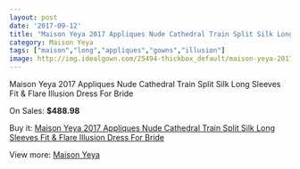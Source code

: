 ```yaml
---
layout: post
date: '2017-09-12'
title: "Maison Yeya 2017 Appliques Nude Cathedral Train Split Silk Long Sleeves Fit & Flare Illusion Dress For Bride"
category: Maison Yeya
tags: ["maison","long","appliques","gowns","illusion"]
image: http://img.idealgown.com/25494-thickbox_default/maison-yeya-2017-appliques-nude-cathedral-train-split-silk-long-sleeves-fit-flare-illusion-dress-for-bride.jpg
---
```

Maison Yeya 2017 Appliques Nude Cathedral Train Split Silk Long Sleeves Fit & Flare Illusion Dress For Bride

On Sales: **$488.98**
<a href="https://www.idealgown.com/en/maison-yeya/9978-maison-yeya-2017-appliques-nude-cathedral-train-split-silk-long-sleeves-fit-flare-illusion-dress-for-bride.html"><amp-img layout="responsive" width="600" height="600" src="//img.idealgown.com/25494-thickbox_default/maison-yeya-2017-appliques-nude-cathedral-train-split-silk-long-sleeves-fit-flare-illusion-dress-for-bride.jpg" alt="Maison Yeya 2017 Appliques Nude Cathedral Train Split Silk Long Sleeves Fit & Flare Illusion Dress For Bride 0" /></a>
<a href="https://www.idealgown.com/en/maison-yeya/9978-maison-yeya-2017-appliques-nude-cathedral-train-split-silk-long-sleeves-fit-flare-illusion-dress-for-bride.html"><amp-img layout="responsive" width="600" height="600" src="//img.idealgown.com/25507-thickbox_default/maison-yeya-2017-appliques-nude-cathedral-train-split-silk-long-sleeves-fit-flare-illusion-dress-for-bride.jpg" alt="Maison Yeya 2017 Appliques Nude Cathedral Train Split Silk Long Sleeves Fit & Flare Illusion Dress For Bride 1" /></a>
<a href="https://www.idealgown.com/en/maison-yeya/9978-maison-yeya-2017-appliques-nude-cathedral-train-split-silk-long-sleeves-fit-flare-illusion-dress-for-bride.html"><amp-img layout="responsive" width="600" height="600" src="//img.idealgown.com/25506-thickbox_default/maison-yeya-2017-appliques-nude-cathedral-train-split-silk-long-sleeves-fit-flare-illusion-dress-for-bride.jpg" alt="Maison Yeya 2017 Appliques Nude Cathedral Train Split Silk Long Sleeves Fit & Flare Illusion Dress For Bride 2" /></a>
<a href="https://www.idealgown.com/en/maison-yeya/9978-maison-yeya-2017-appliques-nude-cathedral-train-split-silk-long-sleeves-fit-flare-illusion-dress-for-bride.html"><amp-img layout="responsive" width="600" height="600" src="//img.idealgown.com/25505-thickbox_default/maison-yeya-2017-appliques-nude-cathedral-train-split-silk-long-sleeves-fit-flare-illusion-dress-for-bride.jpg" alt="Maison Yeya 2017 Appliques Nude Cathedral Train Split Silk Long Sleeves Fit & Flare Illusion Dress For Bride 3" /></a>
<a href="https://www.idealgown.com/en/maison-yeya/9978-maison-yeya-2017-appliques-nude-cathedral-train-split-silk-long-sleeves-fit-flare-illusion-dress-for-bride.html"><amp-img layout="responsive" width="600" height="600" src="//img.idealgown.com/25504-thickbox_default/maison-yeya-2017-appliques-nude-cathedral-train-split-silk-long-sleeves-fit-flare-illusion-dress-for-bride.jpg" alt="Maison Yeya 2017 Appliques Nude Cathedral Train Split Silk Long Sleeves Fit & Flare Illusion Dress For Bride 4" /></a>
<a href="https://www.idealgown.com/en/maison-yeya/9978-maison-yeya-2017-appliques-nude-cathedral-train-split-silk-long-sleeves-fit-flare-illusion-dress-for-bride.html"><amp-img layout="responsive" width="600" height="600" src="//img.idealgown.com/25503-thickbox_default/maison-yeya-2017-appliques-nude-cathedral-train-split-silk-long-sleeves-fit-flare-illusion-dress-for-bride.jpg" alt="Maison Yeya 2017 Appliques Nude Cathedral Train Split Silk Long Sleeves Fit & Flare Illusion Dress For Bride 5" /></a>
<a href="https://www.idealgown.com/en/maison-yeya/9978-maison-yeya-2017-appliques-nude-cathedral-train-split-silk-long-sleeves-fit-flare-illusion-dress-for-bride.html"><amp-img layout="responsive" width="600" height="600" src="//img.idealgown.com/25502-thickbox_default/maison-yeya-2017-appliques-nude-cathedral-train-split-silk-long-sleeves-fit-flare-illusion-dress-for-bride.jpg" alt="Maison Yeya 2017 Appliques Nude Cathedral Train Split Silk Long Sleeves Fit & Flare Illusion Dress For Bride 6" /></a>
<a href="https://www.idealgown.com/en/maison-yeya/9978-maison-yeya-2017-appliques-nude-cathedral-train-split-silk-long-sleeves-fit-flare-illusion-dress-for-bride.html"><amp-img layout="responsive" width="600" height="600" src="//img.idealgown.com/25501-thickbox_default/maison-yeya-2017-appliques-nude-cathedral-train-split-silk-long-sleeves-fit-flare-illusion-dress-for-bride.jpg" alt="Maison Yeya 2017 Appliques Nude Cathedral Train Split Silk Long Sleeves Fit & Flare Illusion Dress For Bride 7" /></a>
<a href="https://www.idealgown.com/en/maison-yeya/9978-maison-yeya-2017-appliques-nude-cathedral-train-split-silk-long-sleeves-fit-flare-illusion-dress-for-bride.html"><amp-img layout="responsive" width="600" height="600" src="//img.idealgown.com/25500-thickbox_default/maison-yeya-2017-appliques-nude-cathedral-train-split-silk-long-sleeves-fit-flare-illusion-dress-for-bride.jpg" alt="Maison Yeya 2017 Appliques Nude Cathedral Train Split Silk Long Sleeves Fit & Flare Illusion Dress For Bride 8" /></a>
<a href="https://www.idealgown.com/en/maison-yeya/9978-maison-yeya-2017-appliques-nude-cathedral-train-split-silk-long-sleeves-fit-flare-illusion-dress-for-bride.html"><amp-img layout="responsive" width="600" height="600" src="//img.idealgown.com/25499-thickbox_default/maison-yeya-2017-appliques-nude-cathedral-train-split-silk-long-sleeves-fit-flare-illusion-dress-for-bride.jpg" alt="Maison Yeya 2017 Appliques Nude Cathedral Train Split Silk Long Sleeves Fit & Flare Illusion Dress For Bride 9" /></a>
<a href="https://www.idealgown.com/en/maison-yeya/9978-maison-yeya-2017-appliques-nude-cathedral-train-split-silk-long-sleeves-fit-flare-illusion-dress-for-bride.html"><amp-img layout="responsive" width="600" height="600" src="//img.idealgown.com/25498-thickbox_default/maison-yeya-2017-appliques-nude-cathedral-train-split-silk-long-sleeves-fit-flare-illusion-dress-for-bride.jpg" alt="Maison Yeya 2017 Appliques Nude Cathedral Train Split Silk Long Sleeves Fit & Flare Illusion Dress For Bride 10" /></a>
<a href="https://www.idealgown.com/en/maison-yeya/9978-maison-yeya-2017-appliques-nude-cathedral-train-split-silk-long-sleeves-fit-flare-illusion-dress-for-bride.html"><amp-img layout="responsive" width="600" height="600" src="//img.idealgown.com/25497-thickbox_default/maison-yeya-2017-appliques-nude-cathedral-train-split-silk-long-sleeves-fit-flare-illusion-dress-for-bride.jpg" alt="Maison Yeya 2017 Appliques Nude Cathedral Train Split Silk Long Sleeves Fit & Flare Illusion Dress For Bride 11" /></a>
<a href="https://www.idealgown.com/en/maison-yeya/9978-maison-yeya-2017-appliques-nude-cathedral-train-split-silk-long-sleeves-fit-flare-illusion-dress-for-bride.html"><amp-img layout="responsive" width="600" height="600" src="//img.idealgown.com/25496-thickbox_default/maison-yeya-2017-appliques-nude-cathedral-train-split-silk-long-sleeves-fit-flare-illusion-dress-for-bride.jpg" alt="Maison Yeya 2017 Appliques Nude Cathedral Train Split Silk Long Sleeves Fit & Flare Illusion Dress For Bride 12" /></a>
<a href="https://www.idealgown.com/en/maison-yeya/9978-maison-yeya-2017-appliques-nude-cathedral-train-split-silk-long-sleeves-fit-flare-illusion-dress-for-bride.html"><amp-img layout="responsive" width="600" height="600" src="//img.idealgown.com/25495-thickbox_default/maison-yeya-2017-appliques-nude-cathedral-train-split-silk-long-sleeves-fit-flare-illusion-dress-for-bride.jpg" alt="Maison Yeya 2017 Appliques Nude Cathedral Train Split Silk Long Sleeves Fit & Flare Illusion Dress For Bride 13" /></a>

Buy it: [Maison Yeya 2017 Appliques Nude Cathedral Train Split Silk Long Sleeves Fit & Flare Illusion Dress For Bride](https://www.idealgown.com/en/maison-yeya/9978-maison-yeya-2017-appliques-nude-cathedral-train-split-silk-long-sleeves-fit-flare-illusion-dress-for-bride.html "Maison Yeya 2017 Appliques Nude Cathedral Train Split Silk Long Sleeves Fit & Flare Illusion Dress For Bride")

View more: [Maison Yeya](https://www.idealgown.com/en/173-maison-yeya "Maison Yeya")